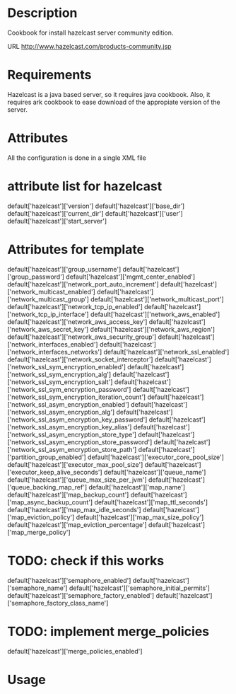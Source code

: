 Description
===========
Cookbook for install hazelcast server community edition. 

URL http://www.hazelcast.com/products-community.jsp



Requirements
============

Hazelcast is a java based server, so it requires java cookbook.  Also,
it requires ark cookbook to ease download of the appropiate version of
the server.


Attributes
==========

All the configuration is done in a single XML file


# attribute list for hazelcast

default['hazelcast']['version']
default['hazelcast']['base_dir']
default['hazelcast']['current_dir']
default['hazelcast']['user']
default['hazelcast']['start_server']

# Attributes for template

default['hazelcast']['group_username']
default['hazelcast']['group_password']
default['hazelcast']['mgmt_center_enabled']
default['hazelcast']['network_port_auto_increment']
default['hazelcast']['network_multicast_enabled']
default['hazelcast']['network_multicast_group']
default['hazelcast']['network_multicast_port']
default['hazelcast']['network_tcp_ip_enabled']
default['hazelcast']['network_tcp_ip_interface']
default['hazelcast']['network_aws_enabled']
default['hazelcast']['network_aws_access_key']
default['hazelcast']['network_aws_secret_key']
default['hazelcast']['network_aws_region']
default['hazelcast']['network_aws_security_group']
default['hazelcast']['network_interfaces_enabled']
default['hazelcast']['network_interfaces_networks']
default['hazelcast']['network_ssl_enabled']
default['hazelcast']['network_socket_interceptor']
default['hazelcast']['network_ssl_sym_encryption_enabled']
default['hazelcast']['network_ssl_sym_encryption_alg']
default['hazelcast']['network_ssl_sym_encryption_salt']
default['hazelcast']['network_ssl_sym_encryption_password']
default['hazelcast']['network_ssl_sym_encryption_iteration_count']
default['hazelcast']['network_ssl_asym_encryption_enabled']
default['hazelcast']['network_ssl_asym_encryption_alg']
default['hazelcast']['network_ssl_asym_encryption_key_password']
default['hazelcast']['network_ssl_asym_encryption_key_alias']
default['hazelcast']['network_ssl_asym_encryption_store_type']
default['hazelcast']['network_ssl_asym_encryption_store_password']
default['hazelcast']['network_ssl_asym_encryption_store_path']
default['hazelcast']['partition_group_enabled']
default['hazelcast']['executor_core_pool_size']
default['hazelcast']['executor_max_pool_size']
default['hazelcast']['executor_keep_alive_seconds']
default['hazelcast']['queue_name']
default['hazelcast']['queue_max_size_per_jvm']
default['hazelcast']['queue_backing_map_ref']
default['hazelcast']['map_name']
default['hazelcast']['map_backup_count']
default['hazelcast']['map_async_backup_count']
default['hazelcast']['map_ttl_seconds']
default['hazelcast']['map_max_idle_seconds']
default['hazelcast']['map_eviction_policy']
default['hazelcast']['map_max_size_policy']
default['hazelcast']['map_eviction_percentage']
default['hazelcast']['map_merge_policy']

# TODO: check if this works

default['hazelcast']['semaphore_enabled']
default['hazelcast']['semaphore_name']
default['hazelcast']['semaphore_initial_permits']
default['hazelcast']['semaphore_factory_enabled']
default['hazelcast']['semaphore_factory_class_name']

# TODO: implement merge_policies

default['hazelcast']['merge_policies_enabled']

Usage
=====

